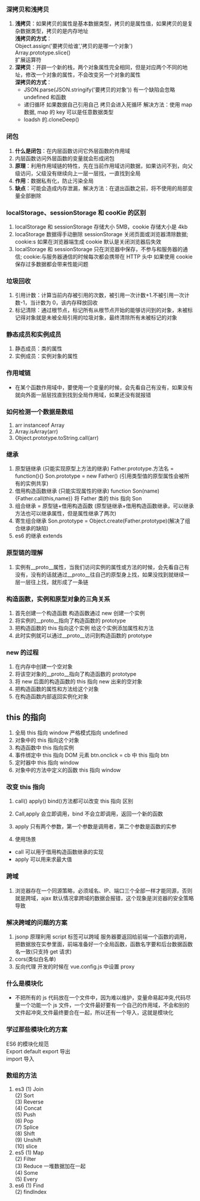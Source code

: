 ### 深拷贝和浅拷贝

1. **浅拷贝**：如果拷贝的属性是基本数据类型，拷贝的是属性值，如果拷贝的是复杂数据类型，拷贝的是内存地址  
   **浅拷贝的方式**：  
   Object.assign('要拷贝给谁','拷贝的是哪一个对象')  
   Array.prototype.slice()  
   扩展运算符
2. **深拷贝**：开辟一个新的栈，两个对象属性完全相同，但是对应两个不同的地址，修改一个对象的属性，不会改变另一个对象的属性  
   **深拷贝的方式**：
   - JSON.parse(JSON.stringify('要拷贝的对象')) 有一个缺陷会忽略 undefined 和函数
   - 递归循环 如果数据自己引用自己 拷贝会进入死循环 解决方法：使用 map 数据, map 的 key 可以是任意数据类型
   - loadsh 的.cloneDeep()

### 闭包

1. **什么是闭包**：在内层函数访问它外层函数的作用域
2. 内层函数访问外层函数的变量就会形成闭包
3. **原理**：利用作用域链的特性，先在当前作用域访问数据，如果访问不到，向父级访问，父级没有继续向上一层一层找，一直找到全局
4. **作用**：数据私有化，防止污染全局
5. **缺点**：可能会造成内存泄漏，解决方法：在退出函数之前，将不使用的局部变量全部删除

### localStorage、sessionStorage 和 cooKie 的区别

1. localStorage 和 sessionStorage 存储大小 5MB，cookie 存储大小是 4kb
2. locaStorage 数据得手动删除 sessionStorage 关闭页面或浏览器清除数据; cookie:s 如果在浏览器端生成 cookie 默认是关闭浏览器后失效
3. localStorage 和 sessionStorage 只在浏览器中保存，不参与和服务器的通信; cookie:与服务器通信的时候每次都会携带在 HTTP 头中 如果使用 cookie 保存过多数据都会带来性能问题

### 垃圾回收

1. 引用计数：计算当前内存被引用的次数，被引用一次计数+1.不被引用一次计数-1，当计数为 0，该内存释放回收
2. 标记清除：通过根节点，标记所有从根节点开始的能够访问到的对象，未被标记得对象就是未被全局引用的垃圾对象，最终清除所有未被标记的对象

### 静态成员和实例成员

1. 静态成员：类的属性
2. 实例成员：实例对象的属性

### 作用域链

- 在某个函数作用域中，要使用一个变量的时候，会先看自己有没有，如果没有就向外面一层层找直到找到全局作用域，如果还没有就报错

### 如何检测一个数据是数组

1. arr instanceof Array
2. Array.isArray(arr)
3. Object.prototype.toString.call(arr)

### 继承

1. 原型链继承 (只能实现原型上方法的继承) Father.prototype.方法名 = function(){} Son.prototype = new Father() (引用类型值的原型属性会被所有的实例共享)
2. 借用构造函数继承 (只能实现属性的继承) function Son(name) {Father.call(this,name)} 将 Father 类的 this 指向 Son
3. 组合继承 = 原型链+借用构造函数 (原型链继承+借用构造函数继承，可以继承方法也可以继承属性，但是属性继承了两次)
4. 寄生组合继承 Son.prototype = Object.create(Father.prototype)(解决了组合继承的缺陷)
5. es6 的继承 extends

### 原型链的理解

1. 实例有\_\_proto\_\_属性，当我们访问实例的属性或方法的时候，会先看自己有没有，没有的话就通过\_\_proto\_\_往自己的原型身上找，如果没找到就继续一层一层往上找，就形成了一条链

### 构造函数，实例和原型对象的三角关系

1. 首先创建一个构造函数 构造函数通过 new 创建一个实例
2. 将实例的\_\_proto\_\_指向了构造函数的 prototype
3. 把构造函数的 this 指向这个实例 给这个实例添加属性和方法
4. 此时实例就可以通过\_\_proto\_\_访问到构造函数的 prototype

### new 的过程

1. 在内存中创建一个空对象
2. 将该空对象的\_\_proto\_\_指向了构造函数的 prototype
3. 将 new 后面的构造函数的 this 指向 new 出来的空对象
4. 把构造函数的属性和方法给这个对象
5. 在构造函数内部返回实例化对象

## this 的指向

1. 全局 this 指向 window 严格模式指向 undefined
2. 对象中的 this 指向这个对象
3. 构造函数中 this 指向实例
4. 事件绑定中 this 指向 DOM 元素 btn.onclick = cb 中 this 指向 btn
5. 定时器中 this 指向 window
6. 对象中的方法中定义的函数 this 指向 window

### 改变 this 指向

1. call() apply() bind()方法都可以改变 this 指向
   区别

1. Call,apply 会立即调用，bind 不会立即调用，返回一个新的函数
1. apply 只有两个参数，第一个参数是调用者，第二个参数是函数的实参
1. 使用场景

- call 可以用于借用构造函数继承的实现
- apply 可以用来求最大值

### 跨域

1. 浏览器存在一个同源策略，必须域名、IP、端口三个全部一样才能同源，否则就是跨域，ajax 默认情况拿跨域的数据会报错，这个现象是浏览器的安全策略导致

### 解决跨域的问题的方案

1. jsonp 原理利用 script 标签可以跨域 服务器要返回给前端一个函数的调用，把数据放在实参里面，前端准备好一个全局函数，函数名字要和后台数据函数名一致(只支持 get 请求)
2. cors(类似白名单)
3. 反向代理 开发的时候在 vue.config.js 中设置 proxy

### 什么是模块化

- 不把所有的 js 代码放在一个文件中，因为难以维护，变量命易起冲突,代码尽量一个功能一个 js 文件，一个文件最好要有一个自己的作用域，不会和别的文件起冲突,文件最终要合在一起，所以还有一个导入，这就是模块化

### 学过那些模块化的方案

ES6 的模块化规范  
Export default export 导出  
import 导入

### 数组的方法

1. es3
   (1) Join  
   (2) Sort  
   (3) Reverse  
   (4) Concat  
   (5) Push  
   (6) Pop  
   (7) Splice  
   (8) Shift  
   (9) Unshift  
   (10) slice
2. es5
   (1) Map  
   (2) Filter  
   (3) Reduce 一堆数据加在一起  
   (4) Some  
   (5) Every
3. es6
   (1) Find  
   (2) findIndex
